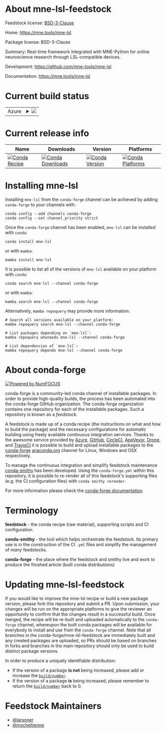 About mne-lsl-feedstock
=======================

Feedstock license: [BSD-3-Clause](https://github.com/conda-forge/mne-lsl-feedstock/blob/main/LICENSE.txt)

Home: https://mne.tools/mne-lsl

Package license: BSD-3-Clause

Summary: Real-time framework integrated with MNE-Python for online neuroscience research through LSL-compatible devices.

Development: https://github.com/mne-tools/mne-lsl

Documentation: https://mne.tools/mne-lsl

Current build status
====================


<table>
    
  <tr>
    <td>Azure</td>
    <td>
      <details>
        <summary>
          <a href="https://dev.azure.com/conda-forge/feedstock-builds/_build/latest?definitionId=20539&branchName=main">
            <img src="https://dev.azure.com/conda-forge/feedstock-builds/_apis/build/status/mne-lsl-feedstock?branchName=main">
          </a>
        </summary>
        <table>
          <thead><tr><th>Variant</th><th>Status</th></tr></thead>
          <tbody><tr>
              <td>linux_64_python3.10.____cpython</td>
              <td>
                <a href="https://dev.azure.com/conda-forge/feedstock-builds/_build/latest?definitionId=20539&branchName=main">
                  <img src="https://dev.azure.com/conda-forge/feedstock-builds/_apis/build/status/mne-lsl-feedstock?branchName=main&jobName=linux&configuration=linux%20linux_64_python3.10.____cpython" alt="variant">
                </a>
              </td>
            </tr><tr>
              <td>linux_64_python3.11.____cpython</td>
              <td>
                <a href="https://dev.azure.com/conda-forge/feedstock-builds/_build/latest?definitionId=20539&branchName=main">
                  <img src="https://dev.azure.com/conda-forge/feedstock-builds/_apis/build/status/mne-lsl-feedstock?branchName=main&jobName=linux&configuration=linux%20linux_64_python3.11.____cpython" alt="variant">
                </a>
              </td>
            </tr><tr>
              <td>linux_64_python3.12.____cpython</td>
              <td>
                <a href="https://dev.azure.com/conda-forge/feedstock-builds/_build/latest?definitionId=20539&branchName=main">
                  <img src="https://dev.azure.com/conda-forge/feedstock-builds/_apis/build/status/mne-lsl-feedstock?branchName=main&jobName=linux&configuration=linux%20linux_64_python3.12.____cpython" alt="variant">
                </a>
              </td>
            </tr><tr>
              <td>osx_64_python3.10.____cpython</td>
              <td>
                <a href="https://dev.azure.com/conda-forge/feedstock-builds/_build/latest?definitionId=20539&branchName=main">
                  <img src="https://dev.azure.com/conda-forge/feedstock-builds/_apis/build/status/mne-lsl-feedstock?branchName=main&jobName=osx&configuration=osx%20osx_64_python3.10.____cpython" alt="variant">
                </a>
              </td>
            </tr><tr>
              <td>osx_64_python3.11.____cpython</td>
              <td>
                <a href="https://dev.azure.com/conda-forge/feedstock-builds/_build/latest?definitionId=20539&branchName=main">
                  <img src="https://dev.azure.com/conda-forge/feedstock-builds/_apis/build/status/mne-lsl-feedstock?branchName=main&jobName=osx&configuration=osx%20osx_64_python3.11.____cpython" alt="variant">
                </a>
              </td>
            </tr><tr>
              <td>osx_64_python3.12.____cpython</td>
              <td>
                <a href="https://dev.azure.com/conda-forge/feedstock-builds/_build/latest?definitionId=20539&branchName=main">
                  <img src="https://dev.azure.com/conda-forge/feedstock-builds/_apis/build/status/mne-lsl-feedstock?branchName=main&jobName=osx&configuration=osx%20osx_64_python3.12.____cpython" alt="variant">
                </a>
              </td>
            </tr><tr>
              <td>osx_arm64_python3.10.____cpython</td>
              <td>
                <a href="https://dev.azure.com/conda-forge/feedstock-builds/_build/latest?definitionId=20539&branchName=main">
                  <img src="https://dev.azure.com/conda-forge/feedstock-builds/_apis/build/status/mne-lsl-feedstock?branchName=main&jobName=osx&configuration=osx%20osx_arm64_python3.10.____cpython" alt="variant">
                </a>
              </td>
            </tr><tr>
              <td>osx_arm64_python3.11.____cpython</td>
              <td>
                <a href="https://dev.azure.com/conda-forge/feedstock-builds/_build/latest?definitionId=20539&branchName=main">
                  <img src="https://dev.azure.com/conda-forge/feedstock-builds/_apis/build/status/mne-lsl-feedstock?branchName=main&jobName=osx&configuration=osx%20osx_arm64_python3.11.____cpython" alt="variant">
                </a>
              </td>
            </tr><tr>
              <td>osx_arm64_python3.12.____cpython</td>
              <td>
                <a href="https://dev.azure.com/conda-forge/feedstock-builds/_build/latest?definitionId=20539&branchName=main">
                  <img src="https://dev.azure.com/conda-forge/feedstock-builds/_apis/build/status/mne-lsl-feedstock?branchName=main&jobName=osx&configuration=osx%20osx_arm64_python3.12.____cpython" alt="variant">
                </a>
              </td>
            </tr><tr>
              <td>win_64_python3.10.____cpython</td>
              <td>
                <a href="https://dev.azure.com/conda-forge/feedstock-builds/_build/latest?definitionId=20539&branchName=main">
                  <img src="https://dev.azure.com/conda-forge/feedstock-builds/_apis/build/status/mne-lsl-feedstock?branchName=main&jobName=win&configuration=win%20win_64_python3.10.____cpython" alt="variant">
                </a>
              </td>
            </tr><tr>
              <td>win_64_python3.11.____cpython</td>
              <td>
                <a href="https://dev.azure.com/conda-forge/feedstock-builds/_build/latest?definitionId=20539&branchName=main">
                  <img src="https://dev.azure.com/conda-forge/feedstock-builds/_apis/build/status/mne-lsl-feedstock?branchName=main&jobName=win&configuration=win%20win_64_python3.11.____cpython" alt="variant">
                </a>
              </td>
            </tr><tr>
              <td>win_64_python3.12.____cpython</td>
              <td>
                <a href="https://dev.azure.com/conda-forge/feedstock-builds/_build/latest?definitionId=20539&branchName=main">
                  <img src="https://dev.azure.com/conda-forge/feedstock-builds/_apis/build/status/mne-lsl-feedstock?branchName=main&jobName=win&configuration=win%20win_64_python3.12.____cpython" alt="variant">
                </a>
              </td>
            </tr>
          </tbody>
        </table>
      </details>
    </td>
  </tr>
</table>

Current release info
====================

| Name | Downloads | Version | Platforms |
| --- | --- | --- | --- |
| [![Conda Recipe](https://img.shields.io/badge/recipe-mne--lsl-green.svg)](https://anaconda.org/conda-forge/mne-lsl) | [![Conda Downloads](https://img.shields.io/conda/dn/conda-forge/mne-lsl.svg)](https://anaconda.org/conda-forge/mne-lsl) | [![Conda Version](https://img.shields.io/conda/vn/conda-forge/mne-lsl.svg)](https://anaconda.org/conda-forge/mne-lsl) | [![Conda Platforms](https://img.shields.io/conda/pn/conda-forge/mne-lsl.svg)](https://anaconda.org/conda-forge/mne-lsl) |

Installing mne-lsl
==================

Installing `mne-lsl` from the `conda-forge` channel can be achieved by adding `conda-forge` to your channels with:

```
conda config --add channels conda-forge
conda config --set channel_priority strict
```

Once the `conda-forge` channel has been enabled, `mne-lsl` can be installed with `conda`:

```
conda install mne-lsl
```

or with `mamba`:

```
mamba install mne-lsl
```

It is possible to list all of the versions of `mne-lsl` available on your platform with `conda`:

```
conda search mne-lsl --channel conda-forge
```

or with `mamba`:

```
mamba search mne-lsl --channel conda-forge
```

Alternatively, `mamba repoquery` may provide more information:

```
# Search all versions available on your platform:
mamba repoquery search mne-lsl --channel conda-forge

# List packages depending on `mne-lsl`:
mamba repoquery whoneeds mne-lsl --channel conda-forge

# List dependencies of `mne-lsl`:
mamba repoquery depends mne-lsl --channel conda-forge
```


About conda-forge
=================

[![Powered by
NumFOCUS](https://img.shields.io/badge/powered%20by-NumFOCUS-orange.svg?style=flat&colorA=E1523D&colorB=007D8A)](https://numfocus.org)

conda-forge is a community-led conda channel of installable packages.
In order to provide high-quality builds, the process has been automated into the
conda-forge GitHub organization. The conda-forge organization contains one repository
for each of the installable packages. Such a repository is known as a *feedstock*.

A feedstock is made up of a conda recipe (the instructions on what and how to build
the package) and the necessary configurations for automatic building using freely
available continuous integration services. Thanks to the awesome service provided by
[Azure](https://azure.microsoft.com/en-us/services/devops/), [GitHub](https://github.com/),
[CircleCI](https://circleci.com/), [AppVeyor](https://www.appveyor.com/),
[Drone](https://cloud.drone.io/welcome), and [TravisCI](https://travis-ci.com/)
it is possible to build and upload installable packages to the
[conda-forge](https://anaconda.org/conda-forge) [anaconda.org](https://anaconda.org/)
channel for Linux, Windows and OSX respectively.

To manage the continuous integration and simplify feedstock maintenance
[conda-smithy](https://github.com/conda-forge/conda-smithy) has been developed.
Using the ``conda-forge.yml`` within this repository, it is possible to re-render all of
this feedstock's supporting files (e.g. the CI configuration files) with ``conda smithy rerender``.

For more information please check the [conda-forge documentation](https://conda-forge.org/docs/).

Terminology
===========

**feedstock** - the conda recipe (raw material), supporting scripts and CI configuration.

**conda-smithy** - the tool which helps orchestrate the feedstock.
                   Its primary use is in the construction of the CI ``.yml`` files
                   and simplify the management of *many* feedstocks.

**conda-forge** - the place where the feedstock and smithy live and work to
                  produce the finished article (built conda distributions)


Updating mne-lsl-feedstock
==========================

If you would like to improve the mne-lsl recipe or build a new
package version, please fork this repository and submit a PR. Upon submission,
your changes will be run on the appropriate platforms to give the reviewer an
opportunity to confirm that the changes result in a successful build. Once
merged, the recipe will be re-built and uploaded automatically to the
`conda-forge` channel, whereupon the built conda packages will be available for
everybody to install and use from the `conda-forge` channel.
Note that all branches in the conda-forge/mne-lsl-feedstock are
immediately built and any created packages are uploaded, so PRs should be based
on branches in forks and branches in the main repository should only be used to
build distinct package versions.

In order to produce a uniquely identifiable distribution:
 * If the version of a package **is not** being increased, please add or increase
   the [``build/number``](https://docs.conda.io/projects/conda-build/en/latest/resources/define-metadata.html#build-number-and-string).
 * If the version of a package **is** being increased, please remember to return
   the [``build/number``](https://docs.conda.io/projects/conda-build/en/latest/resources/define-metadata.html#build-number-and-string)
   back to 0.

Feedstock Maintainers
=====================

* [@larsoner](https://github.com/larsoner/)
* [@mscheltienne](https://github.com/mscheltienne/)

